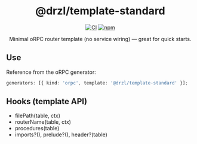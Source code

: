 <div align="center">

# @drzl/template-standard

<div align="center">

[![CI](https://github.com/use-drzl/drzl/actions/workflows/ci.yml/badge.svg)](https://github.com/use-drzl/drzl/actions/workflows/ci.yml)
[![npm](https://img.shields.io/npm/v/%40drzl%2Ftemplate-standard)](https://www.npmjs.com/package/@drzl/template-standard)

</div>

Minimal oRPC router template (no service wiring) — great for quick starts.

</div>

## Use

Reference from the oRPC generator:

```ts
generators: [{ kind: 'orpc', template: '@drzl/template-standard' }];
```

## Hooks (template API)

- filePath(table, ctx)
- routerName(table, ctx)
- procedures(table)
- imports?(), prelude?(), header?(table)
